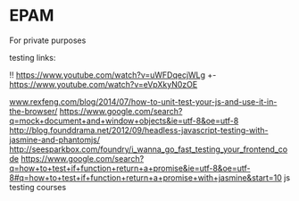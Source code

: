 # EPAM

For private purposes

testing links:


!! https://www.youtube.com/watch?v=uWFDqecjWLg
+- https://www.youtube.com/watch?v=eVpXkyN0zOE

www.rexfeng.com/blog/2014/07/how-to-unit-test-your-js-and-use-it-in-the-browser/
https://www.google.com/search?q=mock+document+and+window+objects&ie=utf-8&oe=utf-8
http://blog.founddrama.net/2012/09/headless-javascript-testing-with-jasmine-and-phantomjs/
http://seesparkbox.com/foundry/i_wanna_go_fast_testing_your_frontend_code
https://www.google.com/search?q=how+to+test+if+function+return+a+promise&ie=utf-8&oe=utf-8#q=how+to+test+if+function+return+a+promise+with+jasmine&start=10
js testing courses
